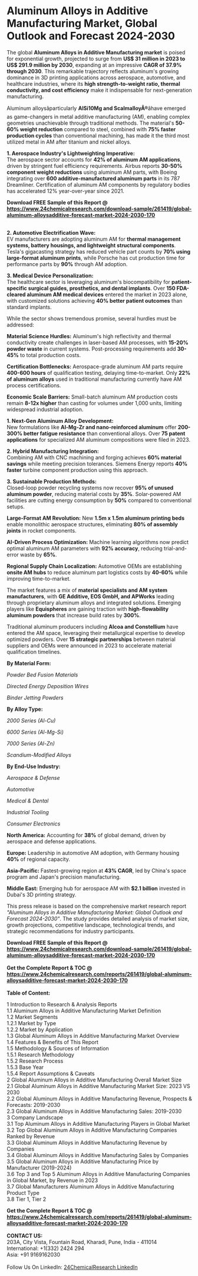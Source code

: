 <h1>Aluminum Alloys in Additive Manufacturing Market, Global Outlook and Forecast 2024-2030</h1><p>The global <strong>Aluminum Alloys in Additive Manufacturing market</strong> is poised for exponential growth, projected to surge from <strong>US$ 31 million in 2023 to US$ 291.9 million by 2030</strong>, expanding at an impressive <strong>CAGR of 37.9% through 2030</strong>. This remarkable trajectory reflects aluminum's growing dominance in 3D printing applications across aerospace, automotive, and healthcare industries, where its <strong>high strength-to-weight ratio, thermal conductivity, and cost efficiency</strong> make it indispensable for next-generation manufacturing.</p><p>Aluminum alloysâparticularly <strong>AlSi10Mg and ScalmalloyÂ®</strong>âhave emerged as game-changers in metal additive manufacturing (AM), enabling complex geometries unachievable through traditional methods. The material's <strong>50-60% weight reduction</strong> compared to steel, combined with <strong>75% faster production cycles</strong> than conventional machining, has made it the third most utilized metal in AM after titanium and nickel alloys.</p><p><strong>1. Aerospace Industry's Lightweighting Imperative:</strong><br>
The aerospace sector accounts for <strong>42% of aluminum AM applications</strong>, driven by stringent fuel efficiency requirements. Airbus reports <strong>30-50% component weight reductions</strong> using aluminum AM parts, with Boeing integrating over <strong>600 additive-manufactured aluminum parts</strong> in its 787 Dreamliner. Certification of aluminum AM components by regulatory bodies has accelerated 12% year-over-year since 2021.</p><div><b>Download FREE Sample of this Report @ 
            <a href="https://www.24chemicalresearch.com/download-sample/261419/global-aluminum-alloysadditive-forecast-market-2024-2030-170">
            https://www.24chemicalresearch.com/download-sample/261419/global-aluminum-alloysadditive-forecast-market-2024-2030-170</a></b></div><br><p><strong>2. Automotive Electrification Wave:</strong><br>
EV manufacturers are adopting aluminum AM for <strong>thermal management systems, battery housings, and lightweight structural components</strong>. Tesla's gigacasting strategy has reduced vehicle part counts by <strong>70% using large-format aluminum prints</strong>, while Porsche has cut production time for performance parts by <strong>90%</strong> through AM adoption.</p><p><strong>3. Medical Device Personalization:</strong><br>
The healthcare sector is leveraging aluminum's biocompatibility for <strong>patient-specific surgical guides, prosthetics, and dental implants</strong>. Over <strong>150 FDA-cleared aluminum AM medical devices</strong> entered the market in 2023 alone, with customized solutions achieving <strong>40% better patient outcomes</strong> than standard implants.</p><p>While the sector shows tremendous promise, several hurdles must be addressed:</p><p><strong>Material Science Hurdles:</strong> Aluminum's high reflectivity and thermal conductivity create challenges in laser-based AM processes, with <strong>15-20% powder waste</strong> in current systems. Post-processing requirements add <strong>30-45%</strong> to total production costs.</p><p><strong>Certification Bottlenecks:</strong> Aerospace-grade aluminum AM parts require <strong>400-600 hours</strong> of qualification testing, delaying time-to-market. Only <strong>22% of aluminum alloys</strong> used in traditional manufacturing currently have AM process certifications.</p><p><strong>Economic Scale Barriers:</strong> Small-batch aluminum AM production costs remain <strong>8-12x higher</strong> than casting for volumes under 1,000 units, limiting widespread industrial adoption.</p><p><strong>1. Next-Gen Aluminum Alloy Development:</strong><br>
New formulations like <strong>Al-Mg-Zr and nano-reinforced aluminum</strong> offer <strong>200-300% better fatigue resistance</strong> than conventional alloys. Over <strong>75 patent applications</strong> for specialized AM aluminum compositions were filed in 2023.</p><p><strong>2. Hybrid Manufacturing Integration:</strong><br>
Combining AM with CNC machining and forging achieves <strong>60% material savings</strong> while meeting precision tolerances. Siemens Energy reports <strong>40% faster</strong> turbine component production using this approach.</p><p><strong>3. Sustainable Production Methods:</strong><br>
Closed-loop powder recycling systems now recover <strong>95% of unused aluminum powder</strong>, reducing material costs by <strong>35%</strong>. Solar-powered AM facilities are cutting energy consumption by <strong>50%</strong> compared to conventional setups.</p><p><strong>Large-Format AM Revolution:</strong> New <strong>1.5m x 1.5m aluminum printing beds</strong> enable monolithic aerospace structures, eliminating <strong>80% of assembly joints</strong> in rocket components.</p><p><strong>AI-Driven Process Optimization:</strong> Machine learning algorithms now predict optimal aluminum AM parameters with <strong>92% accuracy</strong>, reducing trial-and-error waste by <strong>65%</strong>.</p><p><strong>Regional Supply Chain Localization:</strong> Automotive OEMs are establishing <strong>onsite AM hubs</strong> to reduce aluminum part logistics costs by <strong>40-60%</strong> while improving time-to-market.</p><p>The market features a mix of <strong>material specialists and AM system manufacturers</strong>, with <strong>GE Additive, EOS GmbH, and APWorks</strong> leading through proprietary aluminum alloys and integrated solutions. Emerging players like <strong>Equispheres</strong> are gaining traction with <strong>high-flowability aluminum powders</strong> that increase build rates by <strong>300%</strong>.</p><p>Traditional aluminum producers including <strong>Alcoa and Constellium</strong> have entered the AM space, leveraging their metallurgical expertise to develop optimized powders. Over <strong>15 strategic partnerships</strong> between material suppliers and OEMs were announced in 2023 to accelerate material qualification timelines.</p><p><strong>By Material Form:</strong></p><p><em>Powder Bed Fusion Materials</em></p><p><em>Directed Energy Deposition Wires</em></p><p><em>Binder Jetting Powders</em></p><p><strong>By Alloy Type:</strong></p><p><em>2000 Series (Al-Cu)</em></p><p><em>6000 Series (Al-Mg-Si)</em></p><p><em>7000 Series (Al-Zn)</em></p><p><em>Scandium-Modified Alloys</em></p><p><strong>By End-Use Industry:</strong></p><p><em>Aerospace &amp; Defense</em></p><p><em>Automotive</em></p><p><em>Medical &amp; Dental</em></p><p><em>Industrial Tooling</em></p><p><em>Consumer Electronics</em></p><p><strong>North America:</strong> Accounting for <strong>38%</strong> of global demand, driven by aerospace and defense applications.</p><p><strong>Europe:</strong> Leadership in automotive AM adoption, with Germany housing <strong>40%</strong> of regional capacity.</p><p><strong>Asia-Pacific:</strong> Fastest-growing region at <strong>43% CAGR</strong>, led by China's space program and Japan's precision manufacturing.</p><p><strong>Middle East:</strong> Emerging hub for aerospace AM with <strong>$2.1 billion</strong> invested in Dubai's 3D printing strategy.</p><p>This press release is based on the comprehensive market research report <em>"Aluminum Alloys in Additive Manufacturing Market: Global Outlook and Forecast 2024-2030"</em>. The study provides detailed analysis of market size, growth projections, competitive landscape, technological trends, and strategic recommendations for industry participants.</p><div><b>Download FREE Sample of this Report @ 
            <a href="https://www.24chemicalresearch.com/download-sample/261419/global-aluminum-alloysadditive-forecast-market-2024-2030-170">
            https://www.24chemicalresearch.com/download-sample/261419/global-aluminum-alloysadditive-forecast-market-2024-2030-170</a></b></div><br><div><b>Get the Complete Report & TOC @ 
            <a href="https://www.24chemicalresearch.com/reports/261419/global-aluminum-alloysadditive-forecast-market-2024-2030-170">
            https://www.24chemicalresearch.com/reports/261419/global-aluminum-alloysadditive-forecast-market-2024-2030-170</a></b></div><br>
            <b>Table of Content:</b><p>1 Introduction to Research & Analysis Reports<br />
    1.1 Aluminum Alloys in Additive Manufacturing Market Definition<br />
    1.2 Market Segments<br />
        1.2.1 Market by Type<br />
        1.2.2 Market by Application<br />
    1.3 Global Aluminum Alloys in Additive Manufacturing Market Overview<br />
    1.4 Features & Benefits of This Report<br />
    1.5 Methodology & Sources of Information<br />
        1.5.1 Research Methodology<br />
        1.5.2 Research Process<br />
        1.5.3 Base Year<br />
        1.5.4 Report Assumptions & Caveats<br />
2 Global Aluminum Alloys in Additive Manufacturing Overall Market Size<br />
    2.1 Global Aluminum Alloys in Additive Manufacturing Market Size: 2023 VS 2030<br />
    2.2 Global Aluminum Alloys in Additive Manufacturing Revenue, Prospects & Forecasts: 2019-2030<br />
    2.3 Global Aluminum Alloys in Additive Manufacturing Sales: 2019-2030<br />
3 Company Landscape<br />
    3.1 Top Aluminum Alloys in Additive Manufacturing Players in Global Market<br />
    3.2 Top Global Aluminum Alloys in Additive Manufacturing Companies Ranked by Revenue<br />
    3.3 Global Aluminum Alloys in Additive Manufacturing Revenue by Companies<br />
    3.4 Global Aluminum Alloys in Additive Manufacturing Sales by Companies<br />
    3.5 Global Aluminum Alloys in Additive Manufacturing Price by Manufacturer (2019-2024)<br />
    3.6 Top 3 and Top 5 Aluminum Alloys in Additive Manufacturing Companies in Global Market, by Revenue in 2023<br />
    3.7 Global Manufacturers Aluminum Alloys in Additive Manufacturing Product Type<br />
    3.8 Tier 1, Tier 2</p><div><b>Get the Complete Report & TOC @ 
            <a href="https://www.24chemicalresearch.com/reports/261419/global-aluminum-alloysadditive-forecast-market-2024-2030-170">
            https://www.24chemicalresearch.com/reports/261419/global-aluminum-alloysadditive-forecast-market-2024-2030-170</a></b></div><br><b>CONTACT US:</b><br>
            203A, City Vista, Fountain Road, Kharadi, Pune, India - 411014<br>
            International: +1(332) 2424 294<br>
            Asia: +91 9169162030 <br><br>
            Follow Us On LinkedIn: <a href="https://www.linkedin.com/company/24chemicalresearch/">24ChemicalResearch LinkedIn</a>